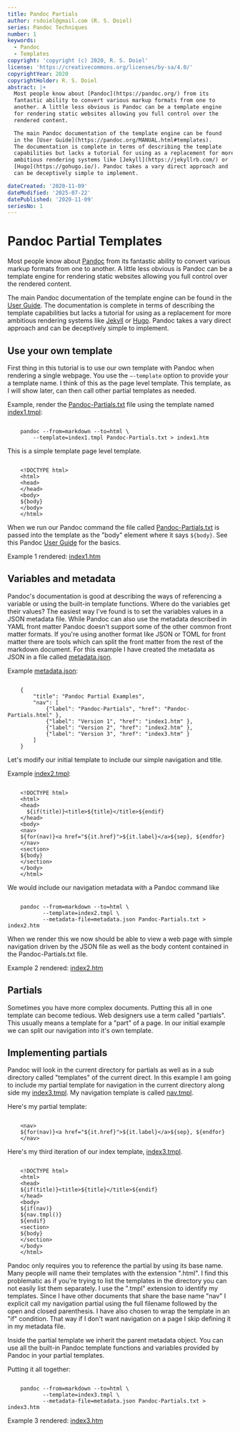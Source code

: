 ```yaml
---
title: Pandoc Partials
author: rsdoiel@gmail.com (R. S. Doiel)
series: Pandoc Techniques
number: 1
keywords:
  - Pandoc
  - Templates
copyright: 'copyright (c) 2020, R. S. Doiel'
license: 'https://creativecommons.org/licenses/by-sa/4.0/'
copyrightYear: 2020
copyrightHolder: R. S. Doiel
abstract: |+
  Most people know about [Pandoc](https://pandoc.org/) from its
  fantastic ability to convert various markup formats from one to
  another. A little less obvious is Pandoc can be a template engine
  for rendering static websites allowing you full control over the
  rendered content.

  The main Pandoc documentation of the template engine can be found
  in the [User Guide](https://pandoc.org/MANUAL.html#templates).
  The documentation is complete in terms of describing the template
  capabilities but lacks a tutorial for using as a replacement for more
  ambitious rendering systems like [Jekyll](https://jekyllrb.com/) or
  [Hugo](https://gohugo.io/). Pandoc takes a vary direct approach and
  can be deceptively simple to implement.

dateCreated: '2020-11-09'
dateModified: '2025-07-22'
datePublished: '2020-11-09'
seriesNo: 1
---
```


Pandoc Partial Templates
========================

Most people know about [Pandoc](https://pandoc.org/) from its
fantastic ability to convert various markup formats from one to
another. A little less obvious is Pandoc can be a template engine
for rendering static websites allowing you full control over the
rendered content.

The main Pandoc documentation of the template engine can be found
in the [User Guide](https://pandoc.org/MANUAL.html#templates).
The documentation is complete in terms of describing the template
capabilities but lacks a tutorial for using as a replacement for more
ambitious rendering systems like [Jekyll](https://jekyllrb.com/) or
[Hugo](https://gohugo.io/). Pandoc takes a vary direct approach and
can be deceptively simple to implement.

Use your own template
---------------------

First thing in this tutorial is to use our own template with Pandoc
when rendering a single webpage. You use the `–-template` option to
provide your a template name. I think of this as the page level template.
This template, as I will show later, can then call other partial
templates as needed.

Example, render the [Pandoc-Partials.txt](Pandoc-Partials.txt) file using the
template named [index1.tmpl](index1.tmpl):

~~~{.shell}

    pandoc --from=markdown --to=html \
        --template=index1.tmpl Pandoc-Partials.txt > index1.htm

~~~

This is a simple template page level template.

~~~{.html-code}

    <!DOCTYPE html>
    <html>
    <head>
    </head>
    <body>
    ${body}
    </body>
    </html>

~~~

When we run our Pandoc command the file called
[Pandoc-Partials.txt](Pandoc-Partials.txt) is passed into the template as
the "body" element where it says `${body}`. See this Pandoc 
[User Guide](https://pandoc.org/MANUAL.html#templates) for the basics.

Example 1 rendered: [index1.htm](index1.htm)

Variables and metadata
----------------------

Pandoc's documentation is good at describing the
ways of referencing a variable or using the built-in
template functions. Where do the variables get their values?
The easiest way I've found is to set the variables values in
a JSON metadata file.  While Pandoc can also use the metadata
described in YAML front matter Pandoc doesn't support some of the
other common front matter formats.  If you're using another format
like JSON or TOML for front matter there are tools which can split
the front matter from the rest of the markdown document. For
this example I have created the metadata as JSON in a file
called [metadata.json](metadata.json).

Example [metadata.json](metadata.json):

~~~{.json}

    {
        "title": "Pandoc Partial Examples",
        "nav": [
            {"label": "Pandoc-Partials", "href": "Pandoc-Partials.html" },
            {"label": "Version 1", "href": "index1.htm" },
            {"label": "Version 2", "href": "index2.htm" },
            {"label": "Version 3", "href": "index3.htm" }
        ]
    }

~~~

Let's modify our initial template to include our simple navigation
and title.

Example [index2.tmpl](index2.tmpl):

~~~{.html-code}

    <!DOCTYPE html>
    <html>
    <head>
      ${if(title)}<title>${title}</title>${endif}
    </head>
    <body>
    <nav>
    ${for(nav)}<a href="${it.href}">${it.label}</a>${sep}, ${endfor}
    </nav>
    <section>
    ${body}
    </section>
    </body>
    </html>

~~~

We would include our navigation metadata with a Pandoc command like

~~~{.shell}

    pandoc --from=markdown --to=html \
           --template=index2.tmpl \
           --metadata-file=metadata.json Pandoc-Partials.txt > index2.htm

~~~

When we render this we now should be able to view a web page
with simple navigation driven by the JSON file as well as the
body content contained in the Pandoc-Partials.txt file.

Example 2 rendered: [index2.htm](index2.htm)

Partials
--------

Sometimes you have more complex documents. Putting this all in
one template can become tedious. Web designers use a term called
"partials". This usually means a template for a "part" of a page.
In our initial example we can split our navigation into it's own
template.

Implementing partials
---------------------

Pandoc will look in the current directory for partials as well
as in a sub directory called "templates" of the current direct.
In this example I am going to include my partial template for
navigation in the current directory along side my
[index3.tmpl](index3.tmpl).  My navigation template is called
[nav.tmpl](nav.tmpl).

Here's my partial template:

~~~{.html-code}

    <nav>
    ${for(nav)}<a href="${it.href}">${it.label}</a>${sep}, ${endfor}
    </nav>

~~~

Here's my third iteration of our index template, [index3.tmpl](index3.tmpl).

~~~{.html-code}

    <!DOCTYPE html>
    <html>
    <head>
    ${if(title)}<title>${title}</title>${endif}
    </head>
    <body>
    ${if(nav)}
    ${nav.tmpl()}
    ${endif}
    <section>
    ${body}
    </section>
    </body>
    </html>

~~~

Pandoc only requires you to reference the partial by using
its base name. Many people will name their templates with the
extension ".html". I find this problematic as if you're trying
to list the templates in the directory you can not easily list
them separately. I use the ".tmpl" extension to identify my templates.
Since I have other documents that share the base name "nav" I
explicit call my navigation partial using the full filename followed
by the open and closed parenthesis. I have also chosen to wrap
the template in an "if" condition. That way if I don't want navigation
on a page I skip defining it in my metadata file.

Inside the partial template we inherit the parent metadata object.
You can use all the built-in Pandoc template functions and variables
provided by Pandoc in your partial templates.

Putting it all together:

~~~{.shell}

    pandoc --from=markdown --to=html \
           --template=index3.tmpl \
           --metadata-file=metadata.json Pandoc-Partials.txt > index3.htm

~~~

Example 3 rendered: [index3.htm](index3.htm)